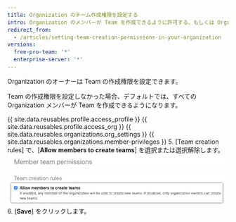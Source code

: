 ```yaml
---
title: Organization のチーム作成権限を設定する
intro: Organization のメンバーが Team を作成できるように許可する、もしくは Organization のオーナーのみ Team を作成できるように制限することができます。
redirect_from:
  - /articles/setting-team-creation-permissions-in-your-organization
versions:
  free-pro-team: '*'
  enterprise-server: '*'
---
```


Organization のオーナーは Team の作成権限を設定できます。

Team の作成権限を設定しなかった場合、デフォルトでは、すべての Organization メンバーが Team を作成できるようになります。

{{ site.data.reusables.profile.access_profile }}
{{ site.data.reusables.profile.access_org }}
{{ site.data.reusables.organizations.org_settings }}
{{ site.data.reusables.organizations.member-privileges }}
5. [Team creation rules] で、[**Allow members to create teams**] を選択または選択解除します。 ![Team の作成をメンバーに許可するためのチェックボックス](/assets/images/help/organizations/allow-members-to-create-teams.png)
6. [**Save**] をクリックします。
